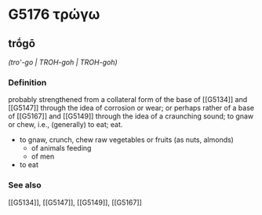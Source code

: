 # G5176 τρώγω

## trṓgō

_(tro'-go | TROH-goh | TROH-goh)_

### Definition

probably strengthened from a collateral form of the base of [[G5134]] and [[G5147]] through the idea of corrosion or wear; or perhaps rather of a base of [[G5167]] and [[G5149]] through the idea of a craunching sound; to gnaw or chew, i.e., (generally) to eat; eat.

- to gnaw, crunch, chew raw vegetables or fruits (as nuts, almonds)
  - of animals feeding
  - of men
- to eat

### See also

[[G5134]], [[G5147]], [[G5149]], [[G5167]]

